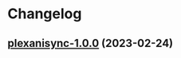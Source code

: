# Changelog



## [plexanisync-1.0.0](https://github.com/truecharts/charts/compare/plexanisync-0.0.5...plexanisync-1.0.0) (2023-02-24)

